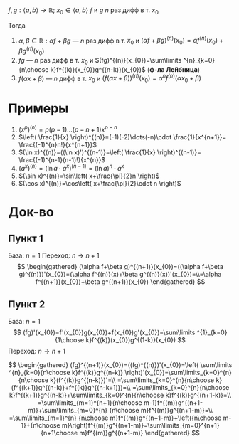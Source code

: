 $f,g: \langle a,b \rangle\to \mathbb{R};\ x_{0} \in \langle a,b \rangle$
$f$ и $g$ $n$ раз дифф в т. $x_{0}$

Тогда
1. $\alpha,\beta \in \mathbb{R}: \alpha f+\beta g$ — $n$ раз дифф в т. $x_{0}$ и $(\alpha f+\beta g)^{(n)}(x_{0})=\alpha f^{(n)}(x_{0})+\beta g^{(n)}(x_{0})$
2. $fg$ — $n$ раз дифф в т. $x_{0}$ и $(fg)^{(n)}(x_{0})=\sum\limits ^{n}_{k=0}{n\choose k}f^{(k)}(x_{0})g^{(n-k)}(x_{0})$ (**ф-ла Лейбница**)
3. $f(\alpha x+\beta)$ — $n$ дифф в т. $x_{0}$ и $(f(\alpha x+\beta))^{(n)}(x_{0})=\alpha^{n}f^{(n)}(\alpha x_{0}+\beta)$
# Примеры
1. $(x^{p})^{(n)}=p(p-1)\dots(p-n+1)x^{p-n}$
2. $\left( \frac{1}{x} \right)^{(n)}=(-1)(-2)\dots(-n)\cdot \frac{1}{x^{n+1}}= \frac{(-1)^{n}n!}{x^{n+1}}$
3. $(\ln x)^{(n)}=((\ln x)')^{(n-1)}=\left( \frac{1}{x} \right)^{(n-1)}= \frac{(-1)^{n-1}(n-1)!}{x^{n}}$
4. $(a^{x})^{(n)}=(\ln a\cdot a^{x})^{(n-1)}=(\ln a)^{n}\cdot a^{x}$
5. $(\sin x)^{(n)}=\sin\left( x+\frac{\pi}{2}n \right)$
6. $(\cos x)^{(n)}=\cos\left( x+\frac{\pi}{2}\cdot n \right)$
# Док-во
## Пункт 1

База: $n=1$
Переход: $n\to n+1$
$$
\begin{gathered}
(\alpha f+\beta g)^{(n+1)}(x_{0})=((\alpha f+\beta g)^{(n)})'(x_{0})=(\alpha f^{(n)}(x)+\beta g^{(n)}(x))'(x_{0})=\\=\alpha f^{(n+1)}(x_{0})+\beta g^{(n+1)}(x_{0})
\end{gathered}
$$
## Пункт 2

База: $n=1$
$$
(fg)'(x_{0})=f'(x_{0})g(x_{0})+f(x_{0})g'(x_{0})=\sum\limits ^{1}_{k=0}{1\choose k}f^{(k)}(x_{0})g^{(1-k)}(x_{0})
$$
Переход: $n\to n+1$

$$
\begin{gathered}
(fg)^{(n+1)}(x_{0})=((fg)^{(n)})'(x_{0})=\left( \sum\limits ^{n}_{k=0}{n\choose k}f^{(k)}g^{(n-k)} \right)'(x_{0})=\sum\limits_{k=0}^{n}{n\choose k}(f^{(k)}g^{(n-k)})'=\\
=\sum\limits_{k=0}^{n}{n\choose k}(f^{(k+1)}g^{(n-k)}+f^{(k)}g^{(n-k+1)})=\\
=\sum\limits_{k=0}^{n}{n\choose k}f^{(k+1)}g^{(n-k)}+\sum\limits_{k=0}^{n}{n\choose k}f^{(k)}g^{(n+1-k)}=\\
=\sum\limits_{m=1}^{n+1}{n\choose m-1}f^{(m)}g^{(n+1-m)}+\sum\limits_{m=0}^{n} {n\choose m}f^{(m)}g^{(n+1-m)}=\\
=\sum\limits_{m=1}^{n} {n\choose m}f^{(m)}g^{(n+1-m)}+\left({n\choose m-1}+{n\choose m}\right)f^{(m)}g^{(n+1-m)}=\sum\limits_{m=0}^{n+1}{n+1\choose m}f^{(m)}g^{(n+1-m)}
\end{gathered}
$$